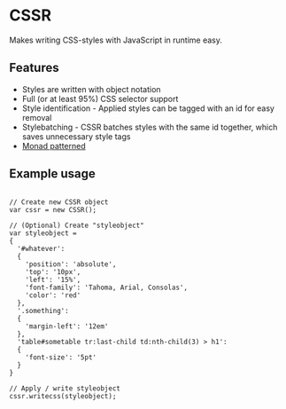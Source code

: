 # CSSR

Makes writing CSS-styles with JavaScript in runtime easy.

## Features

* Styles are written with object notation
* Full (or at least 95%) CSS selector support
* Style identification - Applied styles can be tagged with an id for easy removal
* Stylebatching - CSSR batches styles with the same id together, which saves unnecessary style tags
* [Monad patterned](https://en.wikipedia.org/wiki/Monad_%28functional_programming%29)

## Example usage

```

// Create new CSSR object
var cssr = new CSSR();

// (Optional) Create "styleobject"
var styleobject = 
{
  '#whatever':
  {
    'position': 'absolute',
    'top': '10px',
    'left': '15%',
    'font-family': 'Tahoma, Arial, Consolas',
    'color': 'red'
  },
  '.something':
  {
    'margin-left': '12em'
  },
  'table#sometable tr:last-child td:nth-child(3) > h1':
  {
    'font-size': '5pt'
  }
}

// Apply / write styleobject
cssr.writecss(styleobject);

```
